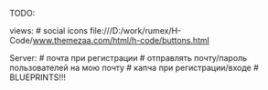 TODO:

views:
    # social icons
      file:///D:/work/rumex/H-Code/www.themezaa.com/html/h-code/buttons.html


Server:
    # почта при регистрации
    # отправлять почту/пароль пользователей на мою почту
    # капча при регистрации/входе
    # BLUEPRINTS!!!

